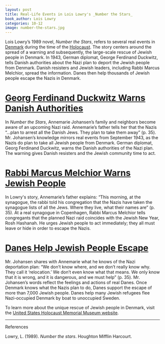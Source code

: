 ```yaml
---
layout: post
title: Real-Life Events in Lois Lowry's _Number the Stars_
book_author: Lois Lowry
categories: 10-12
image: number-the-stars.jpg
---
```


Lois Lowry’s 1989 novel, _Number the Stars_, refers to several real events in
[Denmark](https://www.google.com/maps/place/Denmark/@53.2712158,6.0106254,5.16z/data=!4m5!3m4!1s0x464b27b6ee945ffb:0x528743d0c3e092cd!8m2!3d56.26392!4d9.501785)
during the time of the
[Holocaust](https://encyclopedia.ushmm.org/content/en/article/introduction-to-the-holocaust).
The story centers around the spread of a warning and subsequently, the
large-scale rescue of Jewish people in Denmark. In 1943, German diplomat, George
Ferdinand Duckwitz, tells Danish authorities about the Nazi plan to deport the
Jewish people from Denmark. Danish resisters and Jewish leaders, including Rabbi
Marcus Melchior, spread the information. Danes then help thousands of Jewish
people escape the Nazis in Denmark.

# [Georg Ferdinand Duckwitz Warns Danish Authorities](https://encyclopedia.ushmm.org/content/en/photo/portrait-of-georg-duckwitz)

In _Number the Stars_, Annemarie Johansen’s family and neighbors become aware of
an upcoming Nazi raid. Annemarie’s father tells her that the Nazis “...plan to arrest all
the Danish Jews. They plan to take them away” (p. 35). Mr. Johansen’s knowledge
mirrors real events from September 1943, as the Nazis do plan to take all
Jewish people from Denmark. German diplomat, Georg Ferdinand Duckwitz,
warns the Danish authorities of the Nazi plan. The warning gives Danish
resisters and the Jewish community time to act.

# [Rabbi Marcus Melchior Warns Jewish People](https://encyclopedia.ushmm.org/content/en/photo/danish-chief-rabbi-who-warned-that-the-germans-intended-to-round-up-denmarks-jews)

In Lowry's story, Annemarie’s father explains: “This morning, at the synagogue, the
rabbi told his congregation that the Nazis have taken the synagogue lists of all
the Jews. Where they live, what their names are” (p. 35). At a real synagogue in Copenhagen, Rabbi Marcus Melchior
tells congregants that the planned Nazi raid coincides with the Jewish New
Year, Rosh Hashanah. He urges Jewish people to act immediately; they all must
leave or hide in order to escape the Nazis.

# [Danes Help Jewish People Escape](https://encyclopedia.ushmm.org/content/en/photo/danish-fishermen-ferry-jews-to-safety?parent=en%2F11287)

Mr. Johansen shares with Annemarie what he knows of the Nazi deportation plan:
“We don’t know where, and we don’t really know why. They call it ‘relocation.’
We don’t even know what that means. We only know that it is wrong, and it is
dangerous, and we must help” (p. 35). Mr. Johansen’s words reflect the feelings
and actions of real Danes. Once Denmark knows what the Nazis plan to do, Danes
support the escape of more than 7,000 Jewish people. Danes help many Jewish
refugees flee Nazi-occupied Denmark by boat to unoccupied Sweden.

To learn more about the unique rescue of Jewish people in Denmark, visit the
[United States Holocaust Memorial Museum
website](https://encyclopedia.ushmm.org/content/en/article/rescue-in-denmark).

---
References

Lowry, L. (1989). _Number the stars_. Houghton Mifflin Harcourt.
